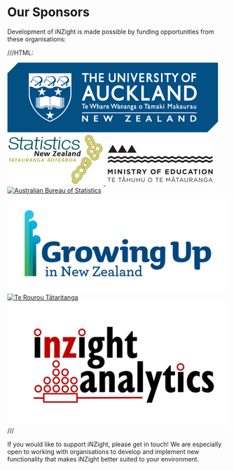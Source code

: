 # Our Sponsors

Development of iNZight is made possible by funding opportunities from these organisations:

///HTML:

<div class="sponsors">
  <a href="https://auckland.ac.nz">
    <img src="../../img/uoa_logo.png" alt="University of Auckland">
  </a>

  <a href="https://stats.govt.nz">
    <img src="../../img/stats_nz.png" alt="Statistics New Zealand">
  </a>

  <a href="https://minedu.govt.nz">
    <img src="../../img/minedu_logo.png" alt="Ministry of Education">
  </a>

  <a href="https://abs.gov.au">
    <img src="https://oversixtydev.blob.core.windows.net/media/7831220/1.jpg" alt="Australian Bureau of Statistics">
  </a>

  <a href="https://growingup.co.nz">
    <img src="../../img/guinz_logo.png" alt="Growing Up in New Zealand">
  </a>

  <a href="https://terourou.org">
    <img src="https://terourou.org/img/logo.png" alt="Te Rourou Tātaritanga">
  </a>

  <a href="https://inzight.co.nz">
    <img src="../../img/inzight_analytics_logo.png" alt="iNZight Analytics">
  </a>
</div>
///

If you would like to support iNZight, please get in touch! We are especially open to working with organisations to develop and implement new functionality that makes iNZight better suited to your environment.
